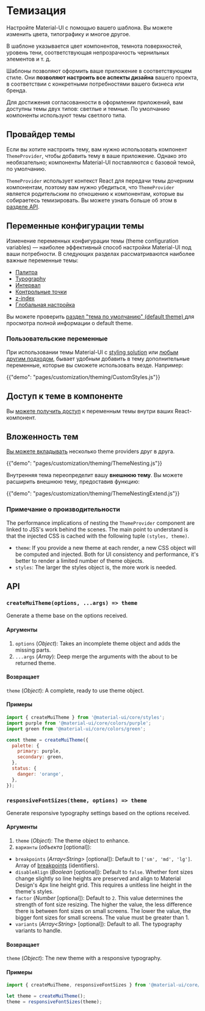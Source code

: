 # Темизация

<p class="description">Настройте Material-UI с помощью вашего шаблона. Вы можете изменить цвета, типографику и многое другое.</p>

В шаблоне указывается цвет компонентов, темнота поверхностей, уровень тени, соответствующая непрозрачность чернильных элементов и т. д.

Шаблоны позволяют оформить ваше приложение в соответствующем стиле. Они **позволяют настроить все аспекты дизайна** вашего проекта, в соответствии с конкретными потребностями вашего бизнеса или бренда.

Для достижения согласованности в оформлении приложений, вам доступны темы двух типов: светлые и темные. По умолчанию компоненты используют темы светлого типа.

## Провайдер темы

Если вы хотите настроить тему, вам нужно использовать компонент `ThemeProvider`, чтобы добавить тему в ваше приложение. Однако это необязательно; компоненты Material-UI поставляются с базовой темой, по умолчанию.

`ThemeProvider` использует контекст React для передачи темы дочерним компонентам, поэтому вам нужно убедиться, что `ThemeProvider` является родительским по отношению к компонентам, которые вы собираетесь темизировать. Вы можете узнать больше об этом в [ разделе API](/styles/api/#themeprovider).

## Переменные конфигурации темы

Изменение переменных конфигурации темы (theme configuration variables) — наиболее эффективный способ настройки Material-UI под ваши потребности. В следующих разделах рассматриваются наиболее важные переменные темы:

- [Палитра](/customization/palette/)
- [Typography](/customization/typography/)
- [Интервал](/customization/spacing/)
- [Контрольные точки](/customization/breakpoints/)
- [z-index](/customization/z-index/)
- [Глобальная настройка](/customization/globals/)

Вы можете проверить [ раздел "тема по умолчанию" (default theme) ](/customization/default-theme/) для просмотра полной информации о default theme.

### Пользовательские переменные

При использовании темы Material-UI с [styling solution](/styles/basics/) или [ любым другим подходом](/guides/interoperability/#themeprovider), бывает удобным добавить в тему дополнительные переменные, которые вы сможете использовать везде. Например:

{{"demo": "pages/customization/theming/CustomStyles.js"}}

## Доступ к теме в компоненте

Вы [можете получить доступ](/styles/advanced/#accessing-the-theme-in-a-component) к переменным темы внутри ваших React-компонент.

## Вложенность тем

[ Вы можете вкладывать](/styles/advanced/#theme-nesting) несколько theme providers друг в друга.

{{"demo": "pages/customization/theming/ThemeNesting.js"}}

Внутренняя тема переопределит вашу **внешнюю тему**. Вы можете расширить внешнюю тему, предоставив функцию:

{{"demo": "pages/customization/theming/ThemeNestingExtend.js"}}

### Примечание о производительности

The performance implications of nesting the `ThemeProvider` component are linked to JSS's work behind the scenes. The main point to understand is that the injected CSS is cached with the following tuple `(styles, theme)`.

- `theme`: If you provide a new theme at each render, a new CSS object will be computed and injected. Both for UI consistency and performance, it's better to render a limited number of theme objects.
- `styles`: The larger the styles object is, the more work is needed.

## API

### `createMuiTheme(options, ...args) => theme`

Generate a theme base on the options received.

#### Аргументы

1. `options` (*Object*): Takes an incomplete theme object and adds the missing parts.
2. `...args` (*Array*): Deep merge the arguments with the about to be returned theme.

#### Возвращает

`theme` (*Object*): A complete, ready to use theme object.

#### Примеры

```js
import { createMuiTheme } from '@material-ui/core/styles';
import purple from '@material-ui/core/colors/purple';
import green from '@material-ui/core/colors/green';

const theme = createMuiTheme({
  palette: {
    primary: purple,
    secondary: green,
  },
  status: {
    danger: 'orange',
  },
});
```

### `responsiveFontSizes(theme, options) => theme`

Generate responsive typography settings based on the options received.

#### Аргументы

1. `theme` (*Object*): The theme object to enhance.
2. `варианты` (*объекта* [optional]):

- `breakpoints` (*Array\<String\>* [optional]): Default to `['sm', 'md', 'lg']`. Array of [breakpoints](/customization/breakpoints/) (identifiers).
- `disableAlign` (*Boolean* [optional]): Default to `false`. Whether font sizes change slightly so line heights are preserved and align to Material Design's 4px line height grid. This requires a unitless line height in the theme's styles.
- `factor` (*Number* [optional]): Default to `2`. This value determines the strength of font size resizing. The higher the value, the less difference there is between font sizes on small screens. The lower the value, the bigger font sizes for small screens. The value must be greater than 1.
- `variants` (*Array\<String\>* [optional]): Default to all. The typography variants to handle.

#### Возвращает

`theme` (*Object*): The new theme with a responsive typography.

#### Примеры

```js
import { createMuiTheme, responsiveFontSizes } from '@material-ui/core/styles';

let theme = createMuiTheme();
theme = responsiveFontSizes(theme);
```
